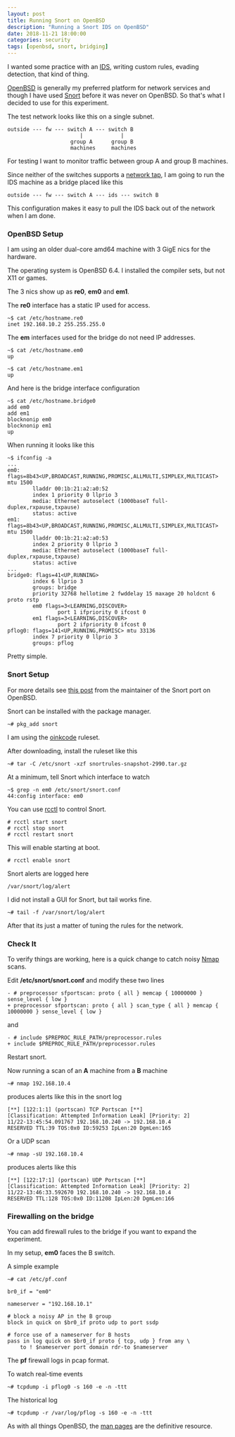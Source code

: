 ```yaml
---
layout: post
title: Running Snort on OpenBSD
description: "Running a Snort IDS on OpenBSD"
date: 2018-11-21 18:00:00
categories: security
tags: [openbsd, snort, bridging]
---
```


I wanted some practice with an [IDS][ids], writing custom rules, evading detection, that kind of thing.

[OpenBSD][openbsd] is generally my preferred platform for network services and though I have used [Snort][snort] before it was never on OpenBSD. So that's what I decided to use for this experiment.

The test network looks like this on a single subnet.

    outside --- fw --- switch A --- switch B
                           |            |
                        group A      group B
                        machines     machines

For testing I want to monitor traffic between group A and group B machines.

Since neither of the switches supports a [network tap][network-tap], I am going to run the IDS machine as a bridge placed like this

    outside --- fw --- switch A --- ids --- switch B

This configuration makes it easy to pull the IDS back out of the network when I am done.

### OpenBSD Setup

I am using an older dual-core amd64 machine with 3 GigE nics for the hardware.

The operating system is OpenBSD 6.4. I installed the compiler sets, but not X11 or games.

The 3 nics show up as **re0**, **em0** and **em1**. 

The **re0** interface has a static IP used for access.

    ~$ cat /etc/hostname.re0
    inet 192.168.10.2 255.255.255.0

The **em** interfaces used for the bridge do not need IP addresses.

    ~$ cat /etc/hostname.em0
    up

    ~$ cat /etc/hostname.em1
    up

And here is the bridge interface configuration

    ~$ cat /etc/hostname.bridge0
    add em0
    add em1
    blocknonip em0
    blocknonip em1
    up

When running it looks like this

    ~$ ifconfig -a
    ...
    em0: flags=8b43<UP,BROADCAST,RUNNING,PROMISC,ALLMULTI,SIMPLEX,MULTICAST> mtu 1500
            lladdr 00:1b:21:a2:a0:52
            index 1 priority 0 llprio 3
            media: Ethernet autoselect (1000baseT full-duplex,rxpause,txpause)
            status: active
    em1: flags=8b43<UP,BROADCAST,RUNNING,PROMISC,ALLMULTI,SIMPLEX,MULTICAST> mtu 1500
            lladdr 00:1b:21:a2:a0:53
            index 2 priority 0 llprio 3
            media: Ethernet autoselect (1000baseT full-duplex,rxpause,txpause)
            status: active
    ...
    bridge0: flags=41<UP,RUNNING>
            index 6 llprio 3
            groups: bridge
            priority 32768 hellotime 2 fwddelay 15 maxage 20 holdcnt 6 proto rstp
            em0 flags=3<LEARNING,DISCOVER>
                    port 1 ifpriority 0 ifcost 0
            em1 flags=3<LEARNING,DISCOVER>
                    port 2 ifpriority 0 ifcost 0
    pflog0: flags=141<UP,RUNNING,PROMISC> mtu 33136
            index 7 priority 0 llprio 3
            groups: pflog

Pretty simple.

### Snort Setup

For more details see [this post][lteo_net_post] from the maintainer of the Snort port on OpenBSD.

Snort can be installed with the package manager.

    ~# pkg_add snort

I am using the [oinkcode][oinkcode] ruleset. 

After downloading, install the ruleset like this

    ~# tar -C /etc/snort -xzf snortrules-snapshot-2990.tar.gz


At a minimum, tell Snort which interface to watch

    ~$ grep -n em0 /etc/snort/snort.conf
    44:config interface: em0

You can use [rcctl][rcctl] to control Snort.

    # rcctl start snort
    # rcctl stop snort
    # rcctl restart snort

This will enable starting at boot.

    # rcctl enable snort

Snort alerts are logged here

    /var/snort/log/alert

I did not install a GUI for Snort, but tail works fine. 

    ~# tail -f /var/snort/log/alert

After that its just a matter of tuning the rules for the network.

### Check It

To verify things are working, here is a quick change to catch noisy [Nmap][nmap] scans.

Edit **/etc/snort/snort.conf** and modify these two lines

    - # preprocessor sfportscan: proto { all } memcap { 10000000 } sense_level { low }
    + preprocessor sfportscan: proto { all } scan_type { all } memcap { 10000000 } sense_level { low }

and

    - # include $PREPROC_RULE_PATH/preprocessor.rules
    + include $PREPROC_RULE_PATH/preprocessor.rules

Restart snort.

Now running a scan of an **A** machine from a **B** machine

    ~# nmap 192.168.10.4

produces alerts like this in the snort log

    [**] [122:1:1] (portscan) TCP Portscan [**]
    [Classification: Attempted Information Leak] [Priority: 2]
    11/22-13:45:54.091767 192.168.10.240 -> 192.168.10.4
    RESERVED TTL:39 TOS:0x0 ID:59253 IpLen:20 DgmLen:165

Or a UDP scan

    ~# nmap -sU 192.168.10.4

produces alerts like this

    [**] [122:17:1] (portscan) UDP Portscan [**]
    [Classification: Attempted Information Leak] [Priority: 2]
    11/22-13:46:33.592670 192.168.10.240 -> 192.168.10.4
    RESERVED TTL:128 TOS:0x0 ID:11208 IpLen:20 DgmLen:166

### Firewalling on the bridge

You can add firewall rules to the bridge if you want to expand the experiment.

In my setup, **em0** faces the B switch.

A simple example

    ~# cat /etc/pf.conf

    br0_if = "em0"

    nameserver = "192.168.10.1"

    # block a noisy AP in the B group
    block in quick on $br0_if proto udp to port ssdp

    # force use of a nameserver for B hosts
    pass in log quick on $br0_if proto { tcp, udp } from any \
        to ! $nameserver port domain rdr-to $nameserver

The **pf** firewall logs in pcap format.

To watch real-time events

    ~# tcpdump -i pflog0 -s 160 -e -n -ttt

The historical log

    ~# tcpdump -r /var/log/pflog -s 160 -e -n -ttt


As with all things OpenBSD, the [man pages][openbsd-man] are the definitive resource.


[ids]: https://en.wikipedia.org/wiki/Intrusion_detection_system
[openbsd]: https://www.openbsd.org
[snort]: https://snort.org
[lteo_net_post]: http://lteo.net/blog/2016/10/26/testing-your-snort-rules-redux/
[oinkcode]: https://www.snort.org/users/sign_in
[rcctl]: https://man.openbsd.org/rcctl
[network-tap]: https://en.wikipedia.org/wiki/Network_tap
[nmap]: https://nmap.org/
[openbsd-man]: https://man.openbsd.org/